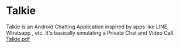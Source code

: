 # Talkie
Talkie is an Android Chatting Application inspired by apps like LINE, Whatsapp , etc. It's basically simulating a Private Chat and Video Call.
[Talkie.pdf](https://github.com/Rakyun/Talkie/files/8190200/Talkie.pdf)
